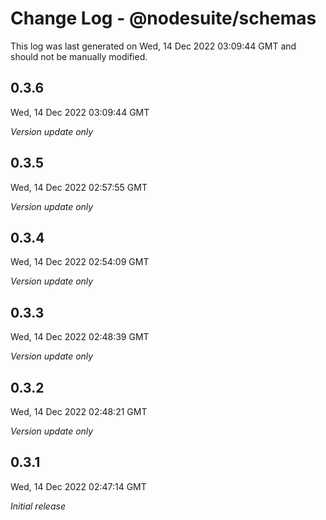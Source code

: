 # Change Log - @nodesuite/schemas

This log was last generated on Wed, 14 Dec 2022 03:09:44 GMT and should not be manually modified.

## 0.3.6
Wed, 14 Dec 2022 03:09:44 GMT

_Version update only_

## 0.3.5
Wed, 14 Dec 2022 02:57:55 GMT

_Version update only_

## 0.3.4
Wed, 14 Dec 2022 02:54:09 GMT

_Version update only_

## 0.3.3
Wed, 14 Dec 2022 02:48:39 GMT

_Version update only_

## 0.3.2
Wed, 14 Dec 2022 02:48:21 GMT

_Version update only_

## 0.3.1
Wed, 14 Dec 2022 02:47:14 GMT

_Initial release_

